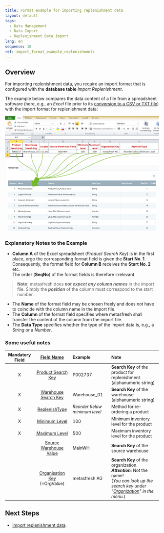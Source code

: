 ```yaml
---
title: Format example for importing replenishment data
layout: default
tags:
  - Data Management
  - Data Import
  - Replenishment Data Import
lang: en
sequence: 10
ref: import_format_example_replenishments
---
```


## Overview
For importing replenishment data, you require an import format that is configured with the **database table** *Import Replenishment*.

The example below compares the data content of a file from a spreadsheet software (here, e.g., an *Excel* file prior to its [conversion to a CSV or TXT file](Import_file_useful_tips)) with the import format for replenishment data:

![](assets/Replenishment_import_Excel_table_Format.png)

### Explanatory Notes to the Example
- **Column A** of the Excel spreadsheet (*Product Search Key*) is in the first place, ergo the corresponding format field is given the **Start No. 1**. Consequently, the format field for **Column B** receives the **Start No. 2** etc.<br> The order (**SeqNo**) of the format fields is therefore irrelevant.
 >**Note:** metasfresh does ***not expect any column names*** in the import file. Simply the ***position*** of the column must correspond to the start number.

- The **Name** of the format field may be chosen freely and does not have to coincide with the column name in the import file.
- The **Column** of the format field specifies where metasfresh shall transfer the content of the column from the import file.
- The **Data Type** specifies whether the type of the import data is, e.g., a *String* or a *Number*.

### Some useful notes

| Mandatory Field | <abbr title="Hover your cursor over the field name to see the corresponding column name.">Field Name</abbr> | Example | Note |
| :---: | :---: | :--- | :--- |
| X | <abbr title="ProductValue_Product Value">Product Search Key</abbr> | P002737 | **Search Key** of the product for replenishment (alphanumeric string) |
| X | <abbr title="WarehouseValue_Warehouse Key">Warehouse Search Key</abbr> | Warehouse_01 | **Search Key** of the warehouse (alphanumeric string) |
| X | <abbr title="ReplenishType_Replenish Type">ReplenishType</abbr> | *Reorder below minimum level* | Method for re-ordering a product |
| X | <abbr title="Level_Min_Minimum Level">Minimum Level</abbr> | 100 | Minimum inventory level for the product |
| X | <abbr title="Level_Max_Maximum Level">Maximum Level</abbr> | 500 | Maximum inventory level for the product |
|  | <abbr title="WarehouseSourceValue_Source Warehouse Value">Source Warehouse Value</abbr> | MainWH | **Search Key** of the source warehouse |
|  | <abbr title="OrgValue_Organisation Key">Organisation Key</abbr><br> (=OrgValue) | metasfresh AG | **Search Key** of the organization.<br> ***Attention:*** Not the name!<br> (*You can look up the search key under "[Organization](Menu)" in the menu.*) |

## Next Steps
- [Import replenishment data](Import_replenishment_data).
